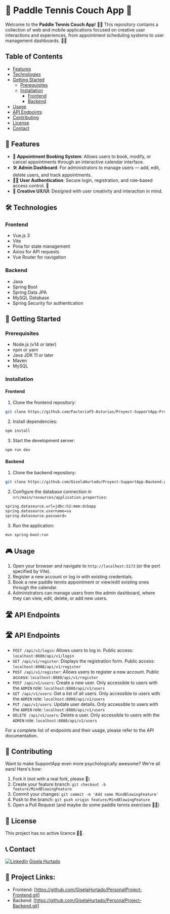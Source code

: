 # 🚀 Paddle Tennis Couch App 🎾​

Welcome to the **Paddle Tennis Couch App**! 🎾​🚀 This repository contains a collection of web and mobile applications focused on creative user interactions and experiences, from appointment scheduling systems to user management dashboards. 🍃🎾​


## Table of Contents

- [Features](#features)
- [Technologies](#technologies)
- [Getting Started](#getting-started)
  - [Prerequisites](#prerequisites)
  - [Installation](#installation)
    - [Frontend](#frontend)
    - [Backend](#backend)
- [Usage](#usage)
- [API Endpoints](#api-endpoints)
- [Contributing](#contributing)
- [License](#license)
- [Contact](#contact)

## 🌟 Features

- 📅 **Appointment Booking System**: Allows users to book, modify, or cancel appointments through an interactive calendar interface.
- 🛠️ **Admin Dashboard**: For administrators to manage users — add, edit, delete users, and track appointments.
- 🧑‍💻 **User Authentication**: Secure login, registration, and role-based access control. 🔐 
- 🎨 **Creative UX/UI**: Designed with user creativity and interaction in mind.

## 🛠️ Technologies

### Frontend
- Vue.js 3
- Vite
- Pinia for state management
- Axios for API requests
- Vue Router for navigation

### Backend
- Java
- Spring Boot
- Spring Data JPA
- MySQL Database
- Spring Security for authentication

## 🚀 Getting Started

### Prerequisites

- Node.js (v14 or later)
- npm or yarn
- Java JDK 11 or later
- Maven
- MySQL

### Installation

#### Frontend

1. Clone the frontend repository:
```bash
git clone https://github.com/FactoriaF5-Asturias/Proyect-SupportApp-Frontend2.git
```
2. Install dependencies:
```bash
npm install
```

3. Start the development server:
```bash
npm run dev
```


#### Backend
1. Clone the backend repository:
```bash
git clone https://github.com/GiselaHurtado/Proyect-SupportApp-Backend.git
```


2. Configure the database connection in `src/main/resources/application.properties`:
```bash
spring.datasource.url=jdbc:h2:mem:dcbapp
spring.datasource.username=sa
spring.datasource.password=
```

3. Run the application:
```bash
mvn spring-boot:run
```
## 🎮 Usage

1. Open your browser and navigate to `http://localhost:5173` (or the port specified by Vite).
2. Register a new account or log in with existing credentials.
3. Book a new paddle tennis appointment or view/edit existing ones through the calendar.
4. Administrators can manage users from the admin dashboard, where they can view, edit, delete, or add new users.


## 🛣️ API Endpoints

## 🛣️ API Endpoints

- `POST /api/v1/login`: Allows users to log in. Public access: `localhost:8080/api/v1/login`
- `GET /api/v1/register`: Displays the registration form. Public access: `localhost:8080/api/v1/register`
- `POST /api/v1/register`: Allows users to register a new account. Public access: `localhost:8080/api/v1/register`
- `POST /api/v1/users`: Create a new user. Only accessible to users with the `ADMIN` role: `localhost:8080/api/v1/users`
- `GET /api/v1/users`: Get a list of all users. Only accessible to users with the `ADMIN` role: `localhost:8080/api/v1/users`
- `PUT /api/v1/users`: Update user details. Only accessible to users with the `ADMIN` role: `localhost:8080/api/v1/users`
- `DELETE /api/v1/users`: Delete a user. Only accessible to users with the `ADMIN` role: `localhost:8080/api/v1/users`




For a complete list of endpoints and their usage, please refer to the API documentation.

## 🤝 Contributing

Want to make SupportApp even more psychologically awesome? We're all ears! Here's how:

1. Fork it (not with a real fork, please 🍴)
2. Create your feature branch: `git checkout -b feature/MindBlowingFeature`
3. Commit your changes: `git commit -m 'Add some MindBlowingFeature'`
4. Push to the branch: `git push origin feature/MindBlowingFeature`
5. Open a Pull Request (and maybe do some paddle tennis exercises 🧘‍♂️)

## 📜 License

This project has no active licence 🧑‍⚖️.

## 📞 Contact 
[![LinkedIn](https://img.shields.io/badge/LinkedIn-0077B5?style=for-the-badge&logo=linkedin&logoColor=white)]([https://www.linkedin.com/in/tu-perfil-de-linkedin](https://www.linkedin.com/in/gisela-hurtado-ela11ian/)) 
[Gisela Hurtado](http://https://www.linkedin.com/in/gisela-hurtado-ela11ian/ "Linkedin")

## 🔗 Project Links: 
- Frontend: [https://github.com/GiselaHurtado/PersonalProject-Frontend.git]
- Backend: [https://github.com/GiselaHurtado/PersonalProject-Backend.git]